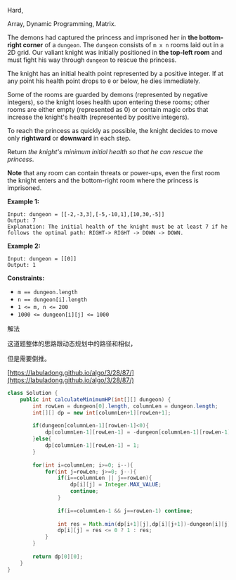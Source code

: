 Hard,

Array, Dynamic Programming, Matrix.

The demons had captured the princess and imprisoned her in **the bottom-right corner** of a `dungeon`. The `dungeon` consists of `m x n` rooms laid out in a 2D grid. Our valiant knight was initially positioned in **the top-left room** and must fight his way through `dungeon` to rescue the princess.

The knight has an initial health point represented by a positive integer. If at any point his health point drops to `0` or below, he dies immediately.

Some of the rooms are guarded by demons (represented by negative integers), so the knight loses health upon entering these rooms; other rooms are either empty (represented as 0) or contain magic orbs that increase the knight's health (represented by positive integers).

To reach the princess as quickly as possible, the knight decides to move only **rightward** or **downward** in each step.

Return *the knight's minimum initial health so that he can rescue the princess*.

**Note** that any room can contain threats or power-ups, even the first room the knight enters and the bottom-right room where the princess is imprisoned.

**Example 1:**

```
Input: dungeon = [[-2,-3,3],[-5,-10,1],[10,30,-5]]
Output: 7
Explanation: The initial health of the knight must be at least 7 if he follows the optimal path: RIGHT-> RIGHT -> DOWN -> DOWN.

```

**Example 2:**

```
Input: dungeon = [[0]]
Output: 1

```

**Constraints:**

- `m == dungeon.length`
- `n == dungeon[i].length`
- `1 <= m, n <= 200`
- `1000 <= dungeon[i][j] <= 1000`

解法

这道题整体的思路跟动态规划中的路径和相似，

但是需要倒推。

[https://labuladong.github.io/algo/3/28/87/](https://labuladong.github.io/algo/3/28/87/)

```java
class Solution {
    public int calculateMinimumHP(int[][] dungeon) {
        int rowLen = dungeon[0].length, columnLen = dungeon.length;
        int[][] dp = new int[columnLen+1][rowLen+1];
        
        if(dungeon[columnLen-1][rowLen-1]<0){
            dp[columnLen-1][rowLen-1] = -dungeon[columnLen-1][rowLen-1]+1;
        }else{
            dp[columnLen-1][rowLen-1] = 1;
        }
        
        for(int i=columnLen; i>=0; i--){
            for(int j=rowLen; j>=0; j--){
                if(i==columnLen || j==rowLen){
                    dp[i][j] = Integer.MAX_VALUE;
                    continue;
                }
                
                if(i==columnLen-1 && j==rowLen-1) continue;
                
                int res = Math.min(dp[i+1][j],dp[i][j+1])-dungeon[i][j];
                dp[i][j] = res <= 0 ? 1 : res;
            }
        }
        
        return dp[0][0];
    }
}
```